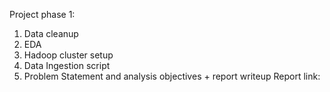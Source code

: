 Project phase 1:
  1. Data cleanup
  2. EDA
  3. Hadoop cluster setup
  4. Data Ingestion script
  5. Problem Statement and analysis objectives + report writeup
Report link: 
